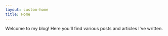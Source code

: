 ```yaml
---
layout: custom-home
title: Home
---
```


Welcome to my blog! Here you'll find various posts and articles I've written.
